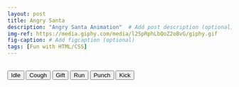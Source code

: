 ```yaml
---
layout: post
title: Angry Santa
description: "Angry Santa Animation"  # Add post description (optional)
img-ref: https://media.giphy.com/media/l2SpRphLbQoZ2oBvG/giphy.gif
fig-caption: # Add figcaption (optional)
tags: [Fun with HTML/CSS]
---
```

<div class="angry-santa-container">
    <div class="angry-santa-controller">
        <div id="angry-santa" class="santa-idle">
        </div>
        <br />
        <div class="angry-santa-control-board">
            <button class="pushy__btn pushy__btn--sm pushy__btn--red control-button" data-control="idle" onclick="santaControl(this)">Idle</button>
            <button class="pushy__btn pushy__btn--sm pushy__btn--red control-button" data-control="cough" onclick="santaControl(this)">Cough</button>
            <button class="pushy__btn pushy__btn--sm pushy__btn--red control-button" data-control="gift" onclick="santaControl(this)">Gift</button>
            <button class="pushy__btn pushy__btn--sm pushy__btn--red control-button" data-control="run" onclick="santaControl(this)">Run</button>
            <button class="pushy__btn pushy__btn--sm pushy__btn--red control-button" data-control="punch" onclick="santaControl(this)">Punch</button>
            <button class="pushy__btn pushy__btn--sm pushy__btn--red control-button" data-control="kick" onclick="santaControl(this)">Kick</button>
        </div>
    </div>
</div>
<script>
    function santaControl(element) {
        document.querySelector('#angry-santa').removeAttribute("class");
        void document.querySelector('#angry-santa').offsetWidth;
        document.querySelector('#angry-santa').classList.add("santa-" + element.dataset.control);
    }
</script>